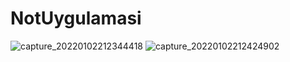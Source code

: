 # NotUygulamasi

![capture_20220102212344418](https://user-images.githubusercontent.com/56538177/147885618-6d815517-a0d3-4a16-bcbf-24387529e425.jpg)
![capture_20220102212424902](https://user-images.githubusercontent.com/56538177/147885641-54a245ab-da8f-488e-af59-abba6ddc4f8a.jpg)
